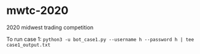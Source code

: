 # mwtc-2020
2020 midwest trading competition

To run case 1:
`python3 -u bot_case1.py --username h --password h | tee case1_output.txt`